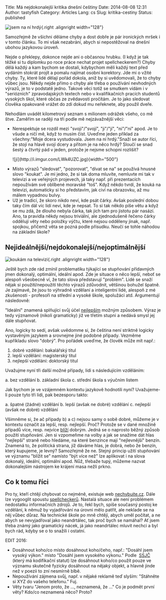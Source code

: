 Title: Má nejdokonalejší kritika dnešní češtiny
Date: 2014-08-08 12:31
Author: tastyfish
Category: Articles
Lang: cs
Slug: kritika-cestiny
Status: published

![jsem na ní hrdý](http://i.imgur.com/GjELHTV.png){.right .alignright width="128"}

Samozřejmě že všichni děláme chyby a dost dobře je pár ironických mršek
i v tomto článku. To mi však nezabrání, abych si nepostěžoval na dnešní
ubohou jazykovou úroveň.

Nejde o překlepy, dokonce nejde ani o občasnou hrubku. (I když je tak
těžké si tu diplomku po roce práce nechat projet spellcheckerem?) Chyby
dělá každý a kam bychom se dostali, kdybychom měli každý text před
vydáním stokrát projít a pomalu najímat osobní korektory. Jde mi o vžité
chyby. Ty, které lidé dělají pořád dokola, aniž by si uvědomovali, že to
chyby vůbec jsou. Někdy nejde přímo o chyby ale třeba o používání
nevhodných výrazů, je to v podstatě jedno. Takové věci totiž se smutkem
vídám i v "seriózních" zpravodajských textech nebo v kvalifikačních
pracích studentů vysokých škol, které občas ze zvědavosti pročítám. Je
to jako sledovat člověka opakovaně vrážet do zdi dokud mu neřeknete, aby
použil dveře.

Nehodlám uvádět kilometrový seznam s milionem odrážek všeho, co mě štve.
Zaměřím se raději na tři podle mě nejzávažnější věci:

-   Nerespektuje se rozdíl mezi "svoji"/"svojí", "ji"/"jí",
    "ni"/"ní" apod. Je to všude a ničí mě, když to musím číst. Uveďme
    jeden příklad za všechny:"Moje dcera vystudovala. Jsem na ní
    hrdý."Snaží se autor říci, že stojí na hlavě svojí dcery a přitom je
    na něco hrdý? Sloučí se snad šestý a čtvrtý pád v jeden, protože je
    nejsme schopni rozlišit?
    <p>
    ![ji](http://i.imgur.com/LWk4UZC.jpg){width="500"}
-   Místo výrazů "sledovat", "pozorovat", "dívat se na" se používá
    hnusné slovo "koukat". Je mi jedno, že si tak doma mluvíte, nemluvte
    mi tak v televizi a ve veřejných projevech, já taky např. při
    prezentacích nepoužívám své oblíbené moravské "toš". Když někdo
    tvrdí, že kouká na televizi, automaticky si ho představím, jak civí
    na obrazovku, až mu málem vypadnou bulvy.
-   Už je tradicí, že skoro nikdo neví, kde psát čárky. Avšak poslední
    dobou taky čím dál víc lidí neví, kde je nepsat. To si tak někdo
    píše větu a když se mu zdá, že dlouho nebyla čárka, tak jich tam pro
    jistotu pár nasází. Ano, ta pravidla někdy nejsou triviální,
    ale zjednodušeně řečeno čárky oddělují věty nebo položky výčtu,
    které nejsou odděleny jinak, např. spojkou, přičemž věta se pozná
    podle přísudku. Neučí se tohle náhodou na základní škole?

Nejideálnější/nejdokonalejší/nejoptimálnější
--------------------------------------------

![koukám na televizi](http://i.imgur.com/8FmiXYz.png){.right .alignright width="128"}

Ještě bych zde rád zmínil problematiku týkající se stupňování přídavných
jmen dokonalý, optimální, ideální apod. Zde je situace o něco lepší,
neboť se alespoň všeobecně ví, že tato slova představují "problém". Lidé
se snaží nějak si použití/nepoužití těchto výrazů zdůvodnit, většinou
bohužel špatně. Je zajímavé, že jsou to výhradně vzdělaní a inteligentní
lidé, alespoň z mé zkušenosti - profesoři na střední a vysoké škole,
spolužáci atd. Argumentují následovně:

"Ideální" znamená splňující svůj účel <span
style="text-decoration: underline;">nejlepším</span> možným způsobem.
Výraz je tedy významově (nikoli gramaticky) již ve třetím stupni a
nedává smysl jej dále stupňovat.

Ano, logicky to sedí, avšak uvědomme si, že čeština není striktně
logicky vystavěným jazykem a srovnejme jiné podobné případy. Vezměme
kupříkladu slovo "dobrý". Pro pořádek uveďme, že člověk může mít např.:

1.  dobré vzdělání: bakalářský titul
2.  lepší vzdělání: magisterský titul
3.  nejlepší vzdělání: doktorský titul

Uvažujme nyní tři další možné případy, lidi s následujícím vzděláním:

a.  bez vzdělání
b.  základní škola
c.  střední škola s výučním listem

Jak bychom je ve vzájemném kontextu jazykově hodnotili nyní?
Uvažujeme-li pouze tyto tři lidi, pak bezesporu takto:

a.  špatné (žádné) vzdělání
b.  lepší (avšak ne dobré) vzdělání
c.  nejlepší (avšak ne dobré) vzdělání

Všimněme si, že ač případy b) a c) nejsou samy o sobě dobré, můžeme je v
kontextu označit za lepší, resp. nejlepší. Proč? Protože se v dané
množině případů více, resp. nejvíce <span
style="text-decoration: underline;">blíží</span> dobrým. Jedná se o
naprosto běžný způsob použití stupňování. Jen si vzpomeňme na volby a
jak se snažíme dát hlas "nejlepší" straně nebo hledáme, na které
benzínce mají "nejlevnější" benzín. Znamená to, že politická strana, jíž
dáváme hlas, je dobrá, nebo že benzín, který kupujeme, je levný?
Samozřejmě že ne. Stejný princip užití stupňování ve významu "blížit se"
namísto "být více než" lze aplikovat i na slova dokonalý, ideální,
optimální apod. Nůž, třebaže tupý, můžeme nazvat dokonalejším nástrojem
ke krájení masa nežli prkno.

Co k tomu říci
--------------

Pro ty, kteří chtějí chybovat co nejméně, existuje web
[nechybujte.cz](http://www.nechybujte.cz/). Dále lze vygooglit spoustu
[spellcheckerů](http://studentka.sms.cz/index.php?P_id_kategorie=7630&P_soubor=student%2Fpravopis.php%3Fakce%3Dpravopis%26studweb%3D0).
Nastalá situace ale není problémem nedostatku informačních zdrojů. Je
to, řekl bych, spíše současný postoj ke vzdělání, k němuž by vyjadřování
na úrovni mělo patřit, ale neklade se na něj vůbec důraz. Na technické
škole po mně chtějí, abych uměl počítat, a ne abych se nevyjadřoval jako
neandrtálec, tak proč bych se namáhal? Ať jsem třeba známý jako
gramatický nácek, já jako neandrtálec mluvit nechci a byl bych rád,
kdyby se o to snažili i ostatní.

EDIT 2016:

-   Dosáhnout koho/co místo dosáhnout koho/čeho, např.: "Dosáhl jsem
    vysoký výkon." místo "Dosáhl jsem vysokého výkonu." Podle
     [SSJČ](http://ssjc.ujc.cas.cz/search.php?heslo=dos%C3%A1hnouti&sti=11697&where=hesla)
    (který má kodifikační statut) lze dosáhnout koho/co použít pouze ve
    významu skutečně fyzicky dosáhnout na nějaký objekt, a hlavně jinde
    než v poezii to zní nesmírně blbě.
-   Nepoužívání zájmena svůj, např. v nějaké reklamě teď slyším:
    "Stáhněte si XYZ do vašeho telefonu." Fuj.
-   Věty tvaru "Jenom proto, že ..., neznamená, že ..." Co je podmět
    první věty? Kdo/co neznamená něco? Proto?
